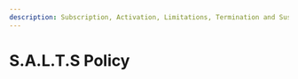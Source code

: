 ```yaml
---
description: Subscription, Activation, Limitations, Termination and Suspension Policy
---
```


# S.A.L.T.S Policy

